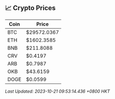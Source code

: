 ## 📈 Crypto Prices

| Coin | Price |
| ---- | ----- |
| BTC | $29572.0367 |
| ETH | $1602.3585 |
| BNB | $211.8088 |
| CRV | $0.4197 |
| ARB | $0.7987 |
| OKB | $43.6159 |
| DOGE | $0.0599 |

_Last Updated: 2023-10-21 09:53:14.436 +0800 HKT_